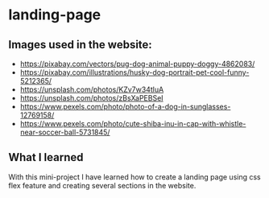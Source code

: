 # landing-page

## Images used in the website:
* https://pixabay.com/vectors/pug-dog-animal-puppy-doggy-4862083/
* https://pixabay.com/illustrations/husky-dog-portrait-pet-cool-funny-5212365/
* https://unsplash.com/photos/KZv7w34tluA
* https://unsplash.com/photos/zBsXaPEBSeI
* https://www.pexels.com/photo/photo-of-a-dog-in-sunglasses-12769158/
* https://www.pexels.com/photo/cute-shiba-inu-in-cap-with-whistle-near-soccer-ball-5731845/

## What I learned
With this mini-project I have learned how to create a landing page using css flex feature
and creating several sections in the website.